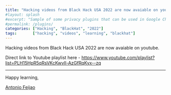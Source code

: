 ```yaml
---
title: "Hacking videos from Black Hack USA 2022 are now avaiable on youtube"
#layout: splash
#excerpt: "Sample of some privacy plugins that can be used in Google Chrome, Mozilla Firefox and others."
#permalink: /plugins/
categories: ["Hacking", "BlackHat", "2022"]
tags:       ["hacking", "videos", "learning", "blackhat"]
---
```


Hacking videos from Black Hack USA 2022 are now avaiable on youtube.

Direct link to Youtube playlist here - <https://www.youtube.com/playlist?list=PLH15HpR5qRsVKcKwvIl-AzGfRqKyx--zq>

---

Happy learning,

[Antonio Feijao](https://www.antoniofeijao.com)
